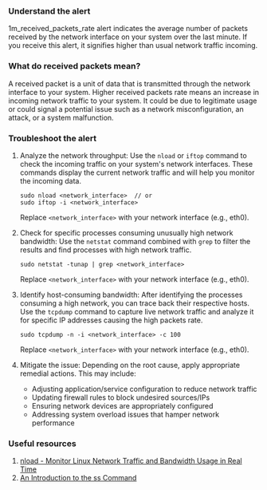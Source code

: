 ### Understand the alert

1m_received_packets_rate alert indicates the average number of packets received by the network interface on your system over the last minute. If you receive this alert, it signifies higher than usual network traffic incoming.

### What do received packets mean?

A received packet is a unit of data that is transmitted through the network interface to your system. Higher received packets rate means an increase in incoming network traffic to your system. It could be due to legitimate usage or could signal a potential issue such as a network misconfiguration, an attack, or a system malfunction.

### Troubleshoot the alert

1. Analyze the network throughput: Use the `nload` or `iftop` command to check the incoming traffic on your system's network interfaces. These commands display the current network traffic and will help you monitor the incoming data.

   ```
   sudo nload <network_interface>  // or
   sudo iftop -i <network_interface>
   ```

   Replace `<network_interface>` with your network interface (e.g., eth0).

2. Check for specific processes consuming unusually high network bandwidth: Use the `netstat` command combined with `grep` to filter the results and find processes with high network traffic.

   ```
   sudo netstat -tunap | grep <network_interface>
   ```

   Replace `<network_interface>` with your network interface (e.g., eth0).

3. Identify host-consuming bandwidth: After identifying the processes consuming a high network, you can trace back their respective hosts. Use the `tcpdump` command to capture live network traffic and analyze it for specific IP addresses causing the high packets rate.

   ```
   sudo tcpdump -n -i <network_interface> -c 100
   ```

   Replace `<network_interface>` with your network interface (e.g., eth0).

4. Mitigate the issue: Depending on the root cause, apply appropriate remedial actions. This may include:
   - Adjusting application/service configuration to reduce network traffic
   - Updating firewall rules to block undesired sources/IPs
   - Ensuring network devices are appropriately configured
   - Addressing system overload issues that hamper network performance

### Useful resources

1. [nload - Monitor Linux Network Traffic and Bandwidth Usage in Real Time](https://www.tecmint.com/nload-monitor-linux-network-traffic-bandwidth-usage/)
2. [An Introduction to the ss Command](http://www.binarytides.com/linux-ss-command/)
